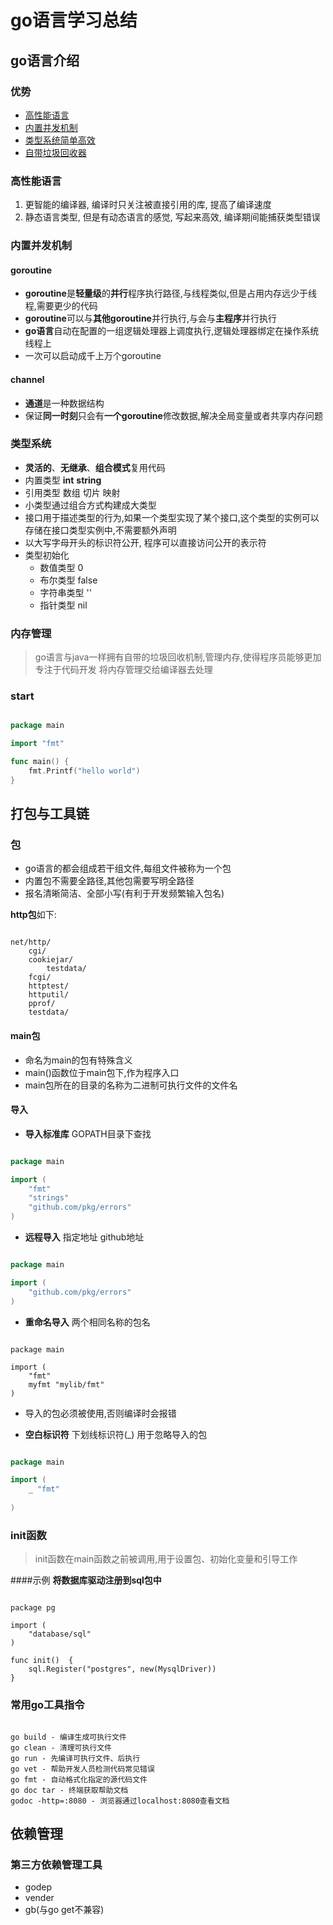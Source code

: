 # go语言学习总结

## go语言介绍
### 优势

- [高性能语言](#高性能语言)
- [内置并发机制](#内置并发机制)
- [类型系统简单高效](#类型系统)
- [自带垃圾回收器](#内存管理)

### 高性能语言

1. 更智能的编译器, 编译时只关注被直接引用的库, 提高了编译速度
2. 静态语言类型, 但是有动态语言的感觉, 写起来高效, 编译期间能捕获类型错误

### 内置并发机制

#### goroutine

- **goroutine**是**轻量级**的**并行**程序执行路径,与线程类似,但是占用内存远少于线程,需要更少的代码
- **goroutine**可以与**其他goroutine**并行执行,与会与**主程序**并行执行
- **go语言**自动在配置的一组逻辑处理器上调度执行,逻辑处理器绑定在操作系统线程上
- 一次可以启动成千上万个goroutine

#### channel

- **通道**是一种数据结构
- 保证**同一时刻**只会有**一个goroutine**修改数据,解决全局变量或者共享内存问题

### 类型系统

- **灵活的**、**无继承**、**组合模式**复用代码
- 内置类型 **int** **string**
- 引用类型 数组 切片 映射
- 小类型通过组合方式构建成大类型
- 接口用于描述类型的行为,如果一个类型实现了某个接口,这个类型的实例可以存储在接口类型实例中,不需要额外声明
- 以大写字母开头的标识符公开, 程序可以直接访问公开的表示符
- 类型初始化
  - 数值类型 0
  - 布尔类型 false
  - 字符串类型 ''
  - 指针类型 nil

### 内存管理

> go语言与java一样拥有自带的垃圾回收机制,管理内存,使得程序员能够更加专注于代码开发
> 将内存管理交给编译器去处理

### start
```go

package main

import "fmt"

func main() {
	fmt.Printf("hello world")
}

```
## 打包与工具链
### 包
- go语言的都会组成若干组文件,每组文件被称为一个包
- 内置包不需要全路径,其他包需要写明全路径
- 报名清晰简洁、全部小写(有利于开发频繁输入包名)

**http包**如下:

```text

net/http/
    cgi/
    cookiejar/
        testdata/
    fcgi/
    httptest/
    httputil/
    pprof/
    testdata/

```


#### main包
- 命名为main的包有特殊含义
- main()函数位于main包下,作为程序入口
- main包所在的目录的名称为二进制可执行文件的文件名

#### 导入

- **导入标准库** GOPATH目录下查找
```go

package main

import (
	"fmt"
	"strings"
	"github.com/pkg/errors"
)

```

- **远程导入** 指定地址 github地址

```go

package main

import (
	"github.com/pkg/errors"
)

```

- **重命名导入** 两个相同名称的包名

```text

package main

import (
	"fmt"
	myfmt "mylib/fmt"
)

```

- 导入的包必须被使用,否则编译时会报错

- **空白标识符** 下划线标识符(_) 用于忽略导入的包

```go

package main

import (
	_ "fmt"
	
)

```
### init函数
> init函数在main函数之前被调用,用于设置包、初始化变量和引导工作

####示例
**将数据库驱动注册到sql包中**

```text

package pg

import (
	"database/sql"
)

func init()  {
	sql.Register("postgres", new(MysqlDriver))
}

```

### 常用go工具指令

```text

go build - 编译生成可执行文件
go clean - 清理可执行文件
go run - 先编译可执行文件、后执行
go vet - 帮助开发人员检测代码常见错误
go fmt - 自动格式化指定的源代码文件
go doc tar - 终端获取帮助文档
godoc -http=:8080 - 浏览器通过localhost:8080查看文档

```

## 依赖管理

### 第三方依赖管理工具
- godep
- vender
- gb(与go get不兼容)


